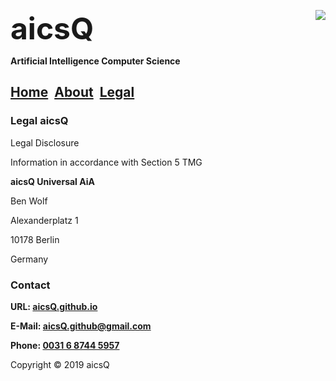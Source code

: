 <b><font size="7">aicsQ</font></b><img src="https://aicsq.github.io/aicsQ 50.png" align="right">

**Artificial Intelligence Computer Science**

## [Home](https://aicsq.github.io)&nbsp;&nbsp;[About](https://aicsq.github.io/about)&nbsp;&nbsp;[Legal](https://aicsq.github.io/legal)

### Legal aicsQ

Legal Disclosure

Information in accordance with Section 5 TMG

**aicsQ Universal AiA**

Ben Wolf

Alexanderplatz 1

10178 Berlin

Germany

### Contact

**URL: [aicsQ.github.io](https://aicsq.github.io)**

**E-Mail: [aicsQ.github@gmail.com](https://aicsq.github@gmail.com)**

**Phone: [0031 6 8744 5957](tel:0031687445957)**

Copyright © 2019 aicsQ
